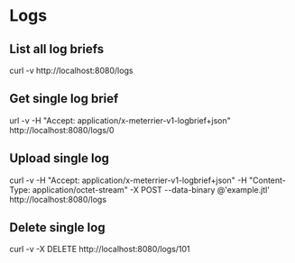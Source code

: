 
Logs
======


List all log briefs
-------------------

curl -v http://localhost:8080/logs


Get single log brief
--------------------

url -v -H "Accept: application/x-meterrier-v1-logbrief+json" http://localhost:8080/logs/0


Upload single log
-----------------

curl -v -H "Accept: application/x-meterrier-v1-logbrief+json" -H "Content-Type: application/octet-stream" -X POST --data-binary @'example.jtl' http://localhost:8080/logs


Delete single log
-----------------

curl -v -X DELETE http://localhost:8080/logs/101


